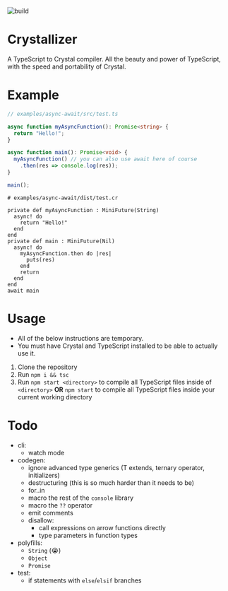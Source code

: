 ![build](https://github.com/R-unic/crystallizer/actions/workflows/test.yml/badge.svg)
# Crystallizer
A TypeScript to Crystal compiler. All the beauty and power of TypeScript, with the speed and portability of Crystal.

# Example
```ts
// examples/async-await/src/test.ts

async function myAsyncFunction(): Promise<string> {
  return "Hello!";
}

async function main(): Promise<void> {
  myAsyncFunction() // you can also use await here of course
    .then(res => console.log(res));
}

main();
```
```cr
# examples/async-await/dist/test.cr

private def myAsyncFunction : MiniFuture(String)
  async! do
    return "Hello!"
  end
end
private def main : MiniFuture(Nil)
  async! do
    myAsyncFunction.then do |res|
      puts(res)
    end
    return
  end
end
await main
```

# Usage
* All of the below instructions are temporary.
* You must have Crystal and TypeScript installed to be able to actually use it.

1. Clone the repository
2. Run `npm i && tsc`
3. Run `npm start <directory>` to compile all TypeScript files inside of `<directory>` **OR** `npm start` to compile all TypeScript files inside your current working directory

# Todo

- cli:
  - watch mode
- codegen:
  - ignore advanced type generics (T extends, ternary operator, initializers)
  - destructuring (this is so much harder than it needs to be)
  - for..in
  - macro the rest of the `console` library
  - macro the `??` operator
  - emit comments
  - disallow:
    - call expressions on arrow functions directly
    - type parameters in function types
- polyfills:
  - `String` (😭)
  - `Object`
  - `Promise`
- test:
  - if statements with `else`/`elsif` branches